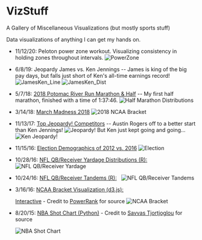 # VizStuff
A Gallery of Miscellaneous Visualizations (but mostly sports stuff)

Data visualizations of anything I can get my hands on.
 - 11/12/20: Peloton power zone workout.  Visualizing consistency in holding zones throughout intervals.
   ![PowerZone](Personal/power_zone_max_ride.png)
 - 6/8/19: Jeopardy James vs. Ken Jennings  -- James is king of the big pay days, but falls just short of Ken's all-time earnings record!
   ![JamesKen_Line](Pop_Culture/2019-06-08_James_H/JamesVsKen_Line.PNG)
   ![JamesKen_Dist](Pop_Culture/2019-06-08_James_H/JamesVsKen_Dist.PNG)
 - 5/7/18: [2018 Potomac River Run Marathon & Half](http://safetyandhealthfoundation.org/20180506.html) -- My first half marathon, finished with a time of 1:37:46.
    ![Half Marathon Distributions](Personal/HalfMarathonDistributions.PNG)
 - 3/14/18: [March Madness 2018](https://github.com/mtdickey/Kaggle-March-Madness/tree/master/2018/Mens)
    ![2018 NCAA Bracket](Basketball/NCAARoundByRoundBraketViz2018.PNG)
 - 11/13/17: [Top Jeopardy! Competitors](https://thejeopardyfan.com/statistics/ultra-champs-10-game-winners)  -- Austin Rogers off to a better start than Ken Jennings!
   ![Jeopardy!](Pop_Culture/2017-11-13_Austin_R/Jeopardy!.PNG)
   But Ken just kept going and going...
   ![Ken Jeopardy!](Pop_Culture/2017-11-13_Austin_R/Jeopardy!Ken.PNG)

 - 11/15/16: [Election Demographics of 2012 vs. 2016](https://mtdickey.shinyapps.io/2016_Election/)
   ![Election](Politics/2012vs2016Election.PNG)

 - 10/28/16: [NFL QB/Receiver Yardage Distributions (R):](http://rpubs.com/mtdickey/QB-WR-Yardage)
   ![NFL QB/Receiver Yardage](Football/QB-Receiver%20Yard%20Dist/ReceiverDists.PNG)
   
 - 10/24/16: [NFL QB/Receiver Tandems (R):](https://www.reddit.com/r/dataisbeautiful/comments/597pa1/nfl_top_qbreceiver_tandems_oc/)
   ![NFL QB/Receiver Tandems](Football/Tandem%20TDs/QBTandems.PNG)
   
 - 3/16/16: [NCAA Bracket Visualization (d3.js):](https://datacolumn.wordpress.ncsu.edu/blog/2016/03/16/students-take-on-march-machine-learning-mania/)
 
   [Interactive](https://vida.io/documents/Ya5xhppozDH7Bt97W) - Credit to [PowerRank](http://thepowerrank.com/ncaa-tournament-predictions/) for source
   ![NCAA Bracket](Basketball/march-madness.png)

- 8/20/15: [NBA Shot Chart (Python)](https://twitter.com/mtdickey/status/634557569047089152) - Credit to [Savvas Tjortjoglou](http://savvastjortjoglou.com/nba-shot-sharts.html) for source

  ![NBA Shot Chart](Basketball/KevinLove.jpg_large)
